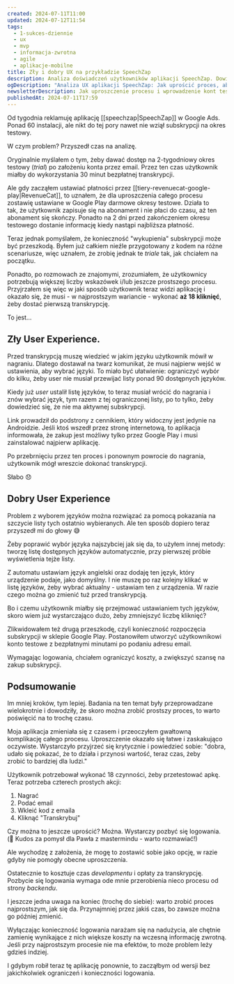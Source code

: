 ```yaml
---
created: 2024-07-11T11:00
updated: 2024-07-12T11:54
tags:
  - 1-sukces-dziennie
  - ux
  - mvp
  - informacja-zwrotna
  - agile
  - aplikacje-mobilne
title: Zły i dobry UX na przykładzie SpeechZap
description: Analiza doświadczeń użytkowników aplikacji SpeechZap. Dowiedz się, jak uproszczenie procesu transkrypcji i wprowadzenie kont testowych może poprawić wyniki. Praktyczne wskazówki na temat optymalizacji UX w aplikacjach mobilnych.
ogDescription: "Analiza UX aplikacji SpeechZap: Jak uprościć proces, aby poprawić wyniki?"
newsletterDescription: Jak uproszczenie procesu i wprowadzenie kont testowych poprawia UX aplikacji SpeechZap. Praktyczne wskazówki na temat optymalizacji doświadczeń użytkowników w aplikacjach mobilnych.
publishedAt: 2024-07-11T17:59
---
```

Od tygodnia reklamuję aplikację [[speechzap|SpeechZap]] w Google Ads. Ponad 60 instalacji, ale nikt do tej pory nawet nie wziął subskrypcji na okres testowy. 

W czym problem? Przyszedł czas na analizę.

Oryginalnie myślałem o tym, żeby dawać dostęp na 2-tygodniowy okres testowy (*trial*) po założeniu konta przez email. Przez ten czas użytkownik miałby do wykorzystania 30 minut bezpłatnej transkrypcji.

Ale gdy zacząłem ustawiać płatności przez [[tiery-revenuecat-google-play|RevenueCat]], to uznałem, że dla uproszczenia całego procesu zostawię ustawiane w Google Play darmowe okresy testowe. Działa to tak, że użytkownik zapisuje się na abonament i nie płaci do czasu, aż ten abonament się skończy. Ponadto na 2 dni przed zakończeniem okresu testowego dostanie informację kiedy nastąpi najbliższa płatność.

Teraz jednak pomyślałem, że konieczność "wykupienia" subskrypcji może być przeszkodą. Byłem już całkiem nieźle przygotowany z kodem na różne scenariusze, więc uznałem, że zrobię jednak te *triale* tak, jak chciałem na początku.

Ponadto, po rozmowach ze znajomymi, zrozumiałem, że użytkownicy potrzebują większej liczby wskazówek i/lub jeszcze prostszego procesu. Przyjrzałem się więc w jaki sposób użytkownik teraz widzi aplikację i okazało się, że musi - w najprostszym wariancie - wykonać **aż 18 kliknięć**, żeby dostać pierwszą transkrypcję.

To jest...
## Zły User Experience.

Przed transkrypcją muszę wiedzieć w jakim języku użytkownik mówił w nagraniu. Dlatego dostawał na twarz komunikat, że musi najpierw wejść w ustawienia, aby wybrać języki. To miało być ułatwienie: ograniczyć wybór do kilku, żeby user nie musiał przewijać listy ponad 90 dostępnych języków.

Kiedy już *user* ustalił listę języków, to teraz musiał wrócić do nagrania i znów wybrać język, tym razem z tej ograniczonej listy, po to tylko, żeby dowiedzieć się, że nie ma aktywnej subskrypcji.

Link prowadził do podstrony z cennikiem, który widoczny jest jedynie na Androidzie. Jeśli ktoś wszedł przez stronę internetową, to aplikacja informowała, że zakup jest możliwy tylko przez Google Play i musi zainstalować najpierw aplikację.

Po przebrnięciu przez ten proces i ponownym powrocie do nagrania, użytkownik mógł wreszcie dokonać transkrypcji.

Słabo 😞
## Dobry User Experience

Problem z wyborem języków można rozwiązać za pomocą pokazania na szczycie listy tych ostatnio wybieranych. Ale ten sposób dopiero teraz przyszedł mi do głowy 😅

Żeby poprawić wybór języka najszybciej jak się da, to użyłem innej metody: tworzę listę dostępnych języków automatycznie, przy pierwszej próbie wyświetlenia tejże listy.

Z automatu ustawiam język angielski oraz dodaję ten język, który urządzenie podaje, jako domyślny. I nie muszę po raz kolejny klikać w listę języków, żeby wybrać aktualny - ustawiam ten z urządzenia. W razie czego można go zmienić tuż przed transkrypcją.

Bo i czemu użytkownik miałby się przejmować ustawianiem tych języków, skoro wiem już wystarczająco dużo, żeby zmniejszyć liczbę kliknięć?

Zlikwidowałem też drugą przeszkodę, czyli konieczność rozpoczęcia subskrypcji w sklepie Google Play. Postanowiłem utworzyć użytkownikowi konto testowe z bezpłatnymi minutami po podaniu adresu email.

Wymagając logowania, chciałem ograniczyć koszty, a zwiększyć szansę na zakup subskrypcji. 
## Podsumowanie

Im mniej kroków, tym lepiej. Badania na ten temat były przeprowadzane wielokrotnie i dowodziły, że skoro można zrobić prostszy proces, to warto poświęcić na to trochę czasu.

Moja aplikacja zmieniała się z czasem i przeoczyłem gwałtowną komplikację całego procesu. Uproszczenie okazało się łatwe i zaskakująco oczywiste. Wystarczyło przyjrzeć się krytycznie i powiedzieć sobie: "dobra, udało się pokazać, że to działa i przynosi wartość, teraz czas, żeby zrobić to bardziej dla ludzi."

Użytkownik potrzebował wykonać 18 czynności, żeby przetestować apkę. Teraz potrzeba czterech prostych akcji:
1. Nagrać
2. Podać email
3. Wkleić kod z emaila
4. Kliknąć "Transkrybuj"

Czy można to jeszcze uprościć? Można. Wystarczy pozbyć się logowania. (🙌 Kudos za pomysł dla Pawła z mastermindu - warto rozmawiać!)

Ale wychodzę z założenia, że mogę to zostawić sobie jako opcję, w razie gdyby nie pomogły obecne uproszczenia.

Ostatecznie to kosztuje czas *developmentu* i opłaty za transkrypcję. Pozbycie się logowania wymaga ode mnie przerobienia nieco procesu od strony *backendu*.

I jeszcze jedna uwaga na koniec (trochę do siebie): warto zrobić proces najprostszym, jak się da. Przynajmniej przez jakiś czas, bo zawsze można go później zmienić.

Wyłączając konieczność logowania narażam się na nadużycia, ale chętnie zamienię wynikające z nich większe koszty na wczesną informację zwrotną. Jeśli przy najprostszym procesie nie ma efektów, to może problem leży gdzieś indziej. 

I gdybym robił teraz tę aplikację ponownie, to zacząłbym od wersji bez jakichkolwiek ograniczeń i konieczności logowania.